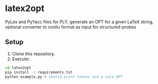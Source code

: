 # latex2opt
PyLex and PyYacc files for PLY, generate an OPT for a given LaTeX string, optional converter to conllu format as input for structured-probes

## Setup

1. Clone this repository.
2. Execute:
```bash
cd latex2opt
pip install -r requirements.txt
python example.py # should print tokens and a nice OPT
```